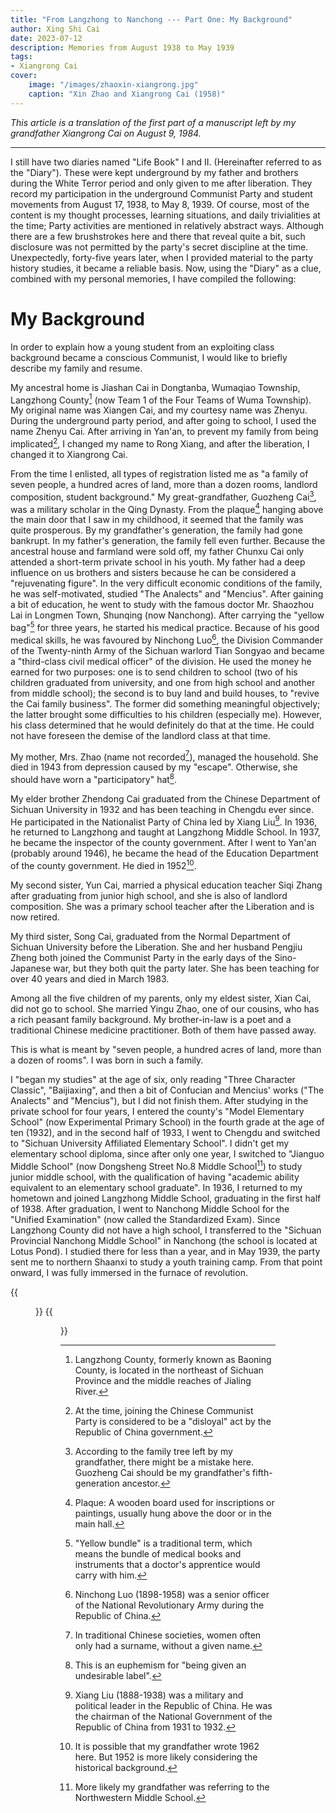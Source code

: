 ```yaml
---
title: "From Langzhong to Nanchong --- Part One: My Background"
author: Xing Shi Cai
date: 2023-07-12
description: Memories from August 1938 to May 1939
tags:
- Xiangrong Cai
cover:
    image: "/images/zhaoxin-xiangrong.jpg"
    caption: "Xin Zhao and Xiangrong Cai (1958)"
---
```


*This article is a translation of the first part of a manuscript left by my grandfather Xiangrong Cai on August 9, 1984.*

---

I still have two diaries named "Life Book" I and II. 
(Hereinafter referred to as the "Diary"). 
These were kept underground by my father and brothers during the White Terror period
and only given to me after liberation. 
They record my participation in the underground Communist Party 
and student movements from August 17, 1938, to May 8, 1939. 
Of course, most of the content is my thought processes, learning situations, and daily trivialities at the time;
Party activities are mentioned in relatively abstract ways. 
Although there are a few brushstrokes here and there
that reveal quite a bit, 
such disclosure was not permitted 
by the party's secret discipline at the time. 
Unexpectedly, forty-five years later, when I provided material to the party history studies, 
it became a reliable basis. 
Now, using the "Diary" as a clue, 
combined with my personal memories, 
I have compiled the following:

# My Background

In order to explain how a young student from 
an exploiting class background became a conscious Communist, 
I would like to briefly describe my family and resume.

My ancestral home is Jiashan Cai in Dongtanba, Wumaqiao Township, Langzhong County[^1] 
(now Team 1 of the Four Teams of Wuma Township). 
My original name was Xiangen Cai, 
and my courtesy name was Zhenyu. 
During the underground party period, 
and after going to school, 
I used the name Zhenyu Cai. 
After arriving in Yan'an, to prevent my family from being implicated[^10], 
I changed my name to Rong Xiang,
and after the liberation,
I changed it to Xiangrong Cai.

From the time I enlisted, all types of registration listed me as 
"a family of seven people, a hundred acres of land, 
more than a dozen rooms, landlord composition, student background." 
My great-grandfather, Guozheng Cai[^2], 
was a military scholar in the Qing Dynasty.
From the plaque[^3] hanging above the main door 
that I saw in my childhood,
it seemed that the family was quite prosperous.
By my grandfather's generation,
the family had gone bankrupt.
In my father's generation,
the family fell even further.
Because the ancestral house and farmland were sold off,
my father Chunxu Cai only attended a short-term private school in his youth.
My father had a deep influence on us brothers and sisters 
because he can be considered a "rejuvenating figure".
In the very difficult economic conditions of the family,
he was self-motivated,
studied "The Analects" and "Mencius".
After gaining a bit of education,
he went to study with the famous doctor Mr.
Shaozhou Lai in Longmen Town,
Shunqing (now Nanchong).
After carrying the "yellow bag"[^4] for three years,
he started his medical practice.
Because of his good medical skills,
he was favoured by Ninchong Luo[^5],
the Division Commander of the Twenty-ninth Army of the Sichuan warlord 
Tian Songyao and became a "third-class civil medical officer" of the division.
He used the money he earned for two purposes:
one is to send children to school 
(two of his children graduated from university,
and one from high school and another from middle school);
the second is to buy land and build houses,
to "revive the Cai family business".
The former did something meaningful objectively;
the latter brought some difficulties to his children (especially me).
However,
his class determined that he would definitely do that at the time.
He could not have foreseen the demise of the landlord class at that time.

My mother, Mrs. Zhao (name not recorded[^11]), managed the household.
She died in 1943 from depression caused by my "escape".
Otherwise, she should have worn a "participatory" hat[^12].

My elder brother Zhendong Cai graduated from the Chinese Department of Sichuan
University in 1932 and has been teaching in Chengdu ever since.
He participated in the Nationalist Party of China led by Xiang Liu[^6].
In 1936, he returned to Langzhong and taught at Langzhong Middle School.
In 1937, he became the inspector of the county government.
After I went to Yan'an (probably around 1946),
he became the head of the Education Department of the county government.
He died in 1952[^7].

My second sister, Yun Cai,
married a physical education teacher Siqi Zhang after graduating from junior high
school, and she is also of landlord composition.
She was a primary school teacher after the Liberation and is now retired.

My third sister, Song Cai,
graduated from the Normal Department of Sichuan University before the Liberation.
She and her husband Pengjiu Zheng both joined the Communist Party in the early
days of the Sino-Japanese war,
but they both quit the party later.
She has been teaching for over 40 years and died in March 1983.

Among all the five children of my parents,
only my eldest sister,
Xian Cai,
did not go to school.
She married Yingu Zhao, one of our cousins,
who has a rich peasant family background.
My brother-in-law is a poet and a traditional Chinese medicine practitioner.
Both of them have passed away.

This is what is meant by "seven people,
a hundred acres of land,
more than a dozen of rooms".
I was born in such a family.

I "began my studies" at the age of six, only reading "Three Character Classic",
"Baijiaxing", and then a bit of Confucian and Mencius' works ("The Analects"
and "Mencius"), but I did not finish them.
After studying in the private school for four years,
I entered the county's "Model Elementary School" (now Experimental Primary
School) in the fourth grade at the age of ten (1932),
and in the second half of 1933,
I went to Chengdu and switched to "Sichuan University Affiliated Elementary
School".
I didn't get my elementary school diploma,
since after only one year,
I switched to "Jianguo Middle School" (now Dongsheng Street No.8 Middle
School[^8]) to study junior middle school, 
with the qualification of having
"academic ability equivalent to an elementary school graduate".
In 1936, I returned to my hometown and joined Langzhong Middle School,
graduating in the first half of 1938.
After graduation,
I went to Nanchong Middle School for the "Unified Examination" (now called the
Standardized Exam).
Since Langzhong County did not have a high school,
I transferred to the "Sichuan Provincial Nanchong Middle School" in Nanchong
(the school is located at Lotus Pond).
I studied there for less than a year, and in May 1939, 
the party sent me to northern Shaanxi to study a youth training camp. 
From that point onward, I was fully immersed in the furnace of revolution.

{{<figure src="01.jpg" title="Grandpa's manuscript page 1" >}}
{{<figure src="02.jpg" title="Grandpa's manuscript page 2" >}}

[^1]: Langzhong County, formerly known as Baoning County, is located in the
northeast of Sichuan Province and the middle reaches of Jialing River.

[^2]: According to the family tree left by my grandfather, there might be a
mistake here.
Guozheng Cai should be my grandfather's fifth-generation ancestor.

[^3]: Plaque: A wooden board used for inscriptions or paintings, usually hung
above the door or in the main hall.

[^4]: "Yellow bundle" is a traditional term, which means the bundle of medical
books and instruments that a doctor's apprentice would carry with him.

[^5]: Ninchong Luo (1898-1958)
was a senior officer of the National Revolutionary Army during the Republic of
China.

[^6]: Xiang Liu (1888-1938)
was a military and political leader in the Republic of China.
He was the chairman of the National Government of the Republic of China from
1931 to 1932.

[^7]: It is possible that my grandfather wrote 1962 here. 
But 1952 is more likely considering the historical background.

[^8]: More likely my grandfather was referring to the Northwestern Middle School.

[^9]: The 29th Army was a military unit of the National Revolutionary Army
during the Republic of China, mainly active in Sichuan and Chongqing.

[^10]: At the time, joining the Chinese Communist Party is considered to be a
"disloyal" act by the Republic of China government.

[^11]: In traditional Chinese societies, women often only had a surname, without
a given name.

[^12]: This is an euphemism for "being given an undesirable label".
